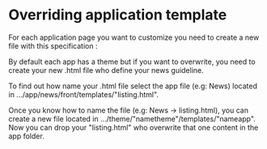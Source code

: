 # Overriding application template

For each application page you want to customize you need to create a new file with this specification : 

By default each app has a theme but if you want to overwrite, you need to create your new .html file who define your news guideline.

To find out how name your .html file select the app file (e.g: News) located in .../app/news/front/templates/"listing.html".

Once you know how to name the file (e.g: News -> listing.html), you can create a new file located in .../theme/"nametheme"/templates/"nameapp". Now you can drop your "listing.html" who overwrite that one content in the app folder.



